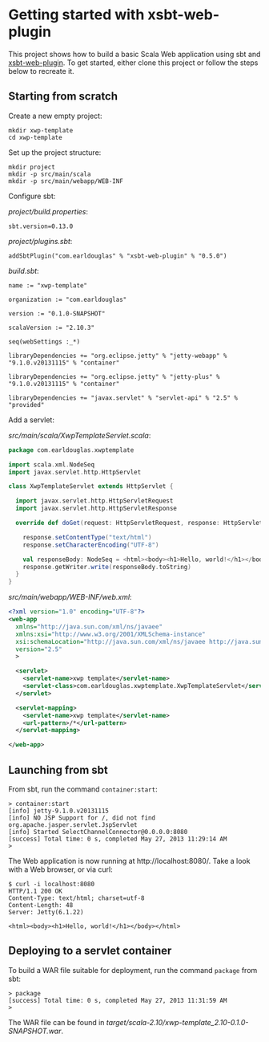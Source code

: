 # Getting started with xsbt-web-plugin

This project shows how to build a basic Scala Web application using sbt and [xsbt-web-plugin](https://github.com/JamesEarlDouglas/xsbt-web-plugin).  To get started, either clone this project or follow the steps below to recreate it.

## Starting from scratch

Create a new empty project:

```
mkdir xwp-template
cd xwp-template
```

Set up the project structure:

```
mkdir project
mkdir -p src/main/scala
mkdir -p src/main/webapp/WEB-INF
```

Configure sbt:

*project/build.properties*:

```
sbt.version=0.13.0
```

*project/plugins.sbt*:
```
addSbtPlugin("com.earldouglas" % "xsbt-web-plugin" % "0.5.0")
```

*build.sbt*:
```
name := "xwp-template"

organization := "com.earldouglas"

version := "0.1.0-SNAPSHOT"

scalaVersion := "2.10.3"

seq(webSettings :_*)

libraryDependencies += "org.eclipse.jetty" % "jetty-webapp" % "9.1.0.v20131115" % "container"

libraryDependencies += "org.eclipse.jetty" % "jetty-plus" % "9.1.0.v20131115" % "container"

libraryDependencies += "javax.servlet" % "servlet-api" % "2.5" % "provided"
```

Add a servlet:

*src/main/scala/XwpTemplateServlet.scala*:

```scala
package com.earldouglas.xwptemplate

import scala.xml.NodeSeq
import javax.servlet.http.HttpServlet

class XwpTemplateServlet extends HttpServlet {

  import javax.servlet.http.HttpServletRequest
  import javax.servlet.http.HttpServletResponse

  override def doGet(request: HttpServletRequest, response: HttpServletResponse) {

    response.setContentType("text/html")
    response.setCharacterEncoding("UTF-8")

    val responseBody: NodeSeq = <html><body><h1>Hello, world!</h1></body></html>
    response.getWriter.write(responseBody.toString)
  }
}
```

*src/main/webapp/WEB-INF/web.xml*:

```xml
<?xml version="1.0" encoding="UTF-8"?>
<web-app
  xmlns="http://java.sun.com/xml/ns/javaee"
  xmlns:xsi="http://www.w3.org/2001/XMLSchema-instance"
  xsi:schemaLocation="http://java.sun.com/xml/ns/javaee http://java.sun.com/xml/ns/javaee/web-app_2_5.xsd"
  version="2.5"
  >

  <servlet>
    <servlet-name>xwp template</servlet-name>
    <servlet-class>com.earldouglas.xwptemplate.XwpTemplateServlet</servlet-class>
  </servlet>

  <servlet-mapping>
    <servlet-name>xwp template</servlet-name>
    <url-pattern>/*</url-pattern>
  </servlet-mapping>

</web-app>
```

## Launching from sbt

From sbt, run the command `container:start`:

```
> container:start
[info] jetty-9.1.0.v20131115
[info] NO JSP Support for /, did not find org.apache.jasper.servlet.JspServlet
[info] Started SelectChannelConnector@0.0.0.0:8080
[success] Total time: 0 s, completed May 27, 2013 11:29:14 AM
>
```

The Web application is now running at http://localhost:8080/.  Take a look with a Web browser, or via curl:

```
$ curl -i localhost:8080
HTTP/1.1 200 OK
Content-Type: text/html; charset=utf-8
Content-Length: 48
Server: Jetty(6.1.22)

<html><body><h1>Hello, world!</h1></body></html>
```

## Deploying to a servlet container

To build a WAR file suitable for deployment, run the command `package` from sbt:

```
> package
[success] Total time: 0 s, completed May 27, 2013 11:31:59 AM
> 
```

The WAR file can be found in *target/scala-2.10/xwp-template_2.10-0.1.0-SNAPSHOT.war*.
